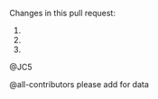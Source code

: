Changes in this pull request:

1. 
2. 
3. 

@JC5

<!-- 

    Change "<YOUR USERNAME>" to your username to get automatic recognition
	in the readme! 🎉

-->

@all-contributors please add <YOUR USERNAME> for data
